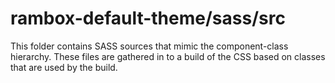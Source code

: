 # rambox-default-theme/sass/src

This folder contains SASS sources that mimic the component-class hierarchy. These files
are gathered in to a build of the CSS based on classes that are used by the build.
